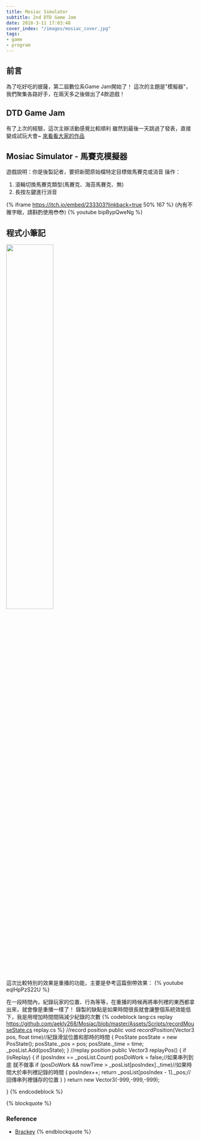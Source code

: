 ```yaml
---
title: Mosiac Simulator
subtitle: 2nd DTD Game Jam
date: 2018-3-11 17:03:48
cover_index: "/images/mosiac_cover.jpg"
tags:
- game
- program
---
```

## 前言
為了吃好吃的披薩，第二屆數位系Game Jam開始了！
這次的主題是"模擬器"，我們聚集各路好手，在兩天多之後做出了4款遊戲！

## DTD Game Jam
有了上次的經驗，這次主辦活動感覺比較順利
雖然到最後一天跳過了發表，直接變成試玩大會~
[來看看大家的作品](https://itch.io/jam/2018-dtd-game-jam)

## Mosiac Simulator - 馬賽克模擬器
遊戲說明：你是後製記者，要把新聞原始檔特定目標做馬賽克或消音
操作：
1. 滾輪切換馬賽克類型(馬賽克、海苔馬賽克、無)
2. 長按左鍵進行消音

{% iframe https://itch.io/embed/233303?linkback=true 50% 167 %}
(內有不雅字眼，請斟酌使用😳😳)
{% youtube bipBypQweNg %}

## 程式小筆記
<a href="https://github.com/aekly268/Mosiac"><img src="https://gh-card.dev/repos/aekly268/Mosiac.svg" width="50%"></a>

這次比較特別的效果是重播的功能，主要是參考這篇倒帶效果：
{% youtube eqlHpPzS22U %}

在一段時間內，紀錄玩家的位置、行為等等，在重播的時候再將串列裡的東西都拿出來，就會像是重播一樣了！
錄製的缺點是如果時間很長就會讓整個系統效能低下，我是用增加時間間隔減少紀錄的次數
{% codeblock lang:cs replay https://github.com/aekly268/Mosiac/blob/master/Assets/Scripts/recordMouseState.cs replay.cs %}
//record position
public  void recordPosition(Vector3 pos, float time)//紀錄滑鼠位置和那時的時間
   {
       PosState posState = new PosState();
       posState._pos = pos;
       posState._time = time;
       _posList.Add(posState);
   }
//replay position
   public Vector3 replayPos()
   {
       if (isReplay)
       {
           if (posIndex == _posList.Count) posDoWork = false;//如果串列到底 就不做事
           if (posDoWork && nowTime > _posList[posIndex]._time)//如果時間大於串列裡記錄的時間
           {
               posIndex++;
               return _posList[posIndex - 1]._pos;//回傳串列裡儲存的位置
           }
       }
       return new Vector3(-999,-999,-999);

   }
{% endcodeblock %}

{% blockquote  %}
### Reference
- [Brackey](https://www.youtube.com/user/Brackeys/videos)
{% endblockquote %}
